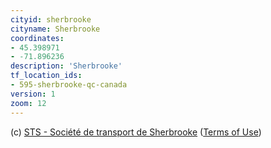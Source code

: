 ```yaml
---
cityid: sherbrooke
cityname: Sherbrooke
coordinates:
- 45.398971
- -71.896236
description: 'Sherbrooke'
tf_location_ids:
- 595-sherbrooke-qc-canada
version: 1
zoom: 12
---
```


(c) [STS - Société de transport de Sherbrooke](https://www.sts.qc.ca)
([Terms of Use](https://www.donneesquebec.ca/recherche/fr/dataset/transport-sts))
